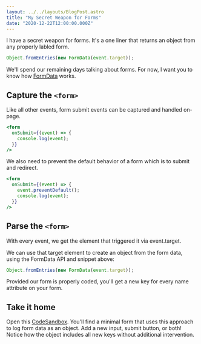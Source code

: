 ```yaml
---
layout: ../../layouts/BlogPost.astro
title: "My Secret Weapon for Forms"
date: "2020-12-22T12:00:00.000Z"
---
```


I have a secret weapon for forms. It's a one liner that returns an object from any properly labled form.

```js
Object.fromEntries(new FormData(event.target));
```

We'll spend our remaining days talking about forms. For now, I want you to know how [FormData](https://developer.mozilla.org/en-US/docs/Web/API/FormData) works.

## Capture the `<form>`

Like all other events, form submit events can be captured and handled on-page.

```jsx
<form
  onSubmit={(event) => {
    console.log(event);
  }}
/>
```

We also need to prevent the default behavior of a form which is to submit and redirect.

```jsx
<form
  onSubmit={(event) => {
    event.preventDefault();
    console.log(event);
  }}
/>
```

## Parse the `<form>`

With every event, we get the element that triggered it via event.target.

We can use that target element to create an object from the form data, using the FormData API and snippet above:

```js
Object.fromEntries(new FormData(event.target));
```

Provided our form is properly coded, you'll get a new key for every name attribute on your form.

## Take it home

Open this [CodeSandbox](https://codesandbox.io/s/object-from-formdata-vx4ww). You'll find a minimal form that uses this approach to log form data as an object. Add a new input, submit button, or both! Notice how the object includes all new keys without additional intervention.
